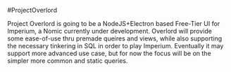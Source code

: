 #ProjectOverlord

Project Overlord is going to be a NodeJS+Electron based Free-Tier UI for 
Imperium, a Nomic currently under development. Overlord will provide some 
ease-of-use thru premade queires and views, while also supporting the necessary 
tinkering in SQL in order to play Imperium. Eventually it may support more 
advanced use case, but for now the focus will be on the simpler more common 
and static queries.
